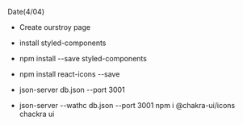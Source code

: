 Date(4/04)

- Create ourstroy page
- install styled-components
- npm install --save styled-components
- npm install react-icons --save

- json-server db.json --port 3001
- json-server --wathc db.json --port 3001
  npm i @chakra-ui/icons
  chackra ui
